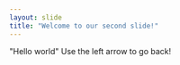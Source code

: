 ```yaml
---
layout: slide
title: "Welcome to our second slide!"
---
```

"Hello world"
Use the left arrow to go back!
